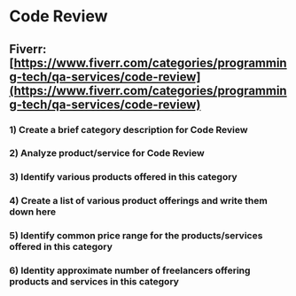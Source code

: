 # Code Review
## Fiverr: [https://www.fiverr.com/categories/programming-tech/qa-services/code-review](https://www.fiverr.com/categories/programming-tech/qa-services/code-review)
### 1) Create a brief category description for Code Review
### 2) Analyze product/service for Code Review
### 3) Identify various products offered in this category
### 4) Create a list of various product offerings and write them down here
### 5) Identify common price range for the products/services offered in this category
### 6) Identity approximate number of freelancers offering products and services in this category
